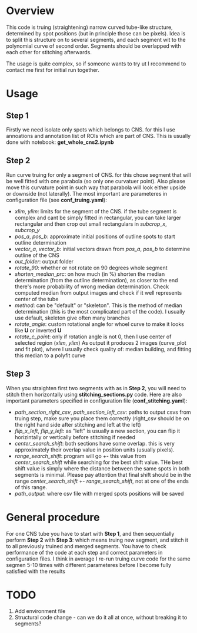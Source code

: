 # Overview
This code is truing (straightening) narrow curved tube-like structure, determined by spot positions (but in principle those can be pixels). Idea is to split this structure on to several segments, and each segment wit to the polynomial curve of second order. Segments should be overlapped with each other for stitching afterwards.

The usage is quite complex, so if someone wants to try ut I recommend to contact me first for initial run together.

# Usage 
## Step 1 
Firstly we need isolate only spots which belongs to CNS. for this I use annoations and annotation list of ROIs which are part of CNS. This is usually done with notebook: **get_whole_cns2.ipynb**

## Step 2
Run curve truing for only a segment of CNS. for this chose segment that will be well fitted with one parabola (so only one curvatuer point). Also please move this curvature point in such way that parabola will look either upside or downside (not laterally). The most important are parameteres in configuration file (see **conf_truing.yaml**):
 - *xlim*, *ylim*: limits for the segment of the CNS. if the tube segment is complex and cant be simply fitted in rectangular, you can take larger rectangular and then crop out small rectangulars in *subcrop_x*, *subcrop_y*
 - *pos_a*, *pos_b*: approximate initial positions of outline spots to start outline determination
 - *vector_a*, *vector_b*: initial vectors drawn from *pos_a*, *pos_b* to determine outline of the CNS
 - *out_folder*: output folder
 - *rotate_90*: whether or not rotate on 90 degrees whole segment
 - *shorten_median_prc*: on how much (in %) shorten the median determination (from the outline determination), as closer to the end there's more probability of wrong median determination. Check computed median from output images and check if it well represents center of the tube
 - *method*: can be "default" or "skeleton". This is the method of median determination (this is the most complicated part of the code). I usually use default, skeleton give often many branches
 - *rotate_angle*: custom rotational angle for whoel curve to make it looks like **U** or inverted **U**
 - *rotate_c_point*: only if rotation angle is not 0, then I use center of selected region (*xlim*, *ylim*)
As output it produces 2 images (curve_plot and fit plot), where I usually check quality of: median building, and fitting this median to a polyfit curve

## Step 3
When you straighten first two segments with as in **Step 2**, you will need to stitch them horizontally using **stitching_sections.py** code. Here are also important parameters specified in configuration file (**conf_stitching.yaml**):
 - *path_section_right_csv*, *path_section_left_csv*: paths to output csvs from truing step, make sure you place them correctly (right_csv should be on the right hand side after stitching and left at the left)
 - *flip_x_left*, *flip_y_left*: as "left" is usually a new section, you can flip it horizintally or vertically before stitching if needed
 - *center_search_shift*: both sections have some overlap. this is very approximately their overlap value in position units (usually pixels).
 - *range_search_shift*: program will go +- this value from *center_search_shift* while searching for the best shift value. THe best shift value is simply where the distance between the same spots in both segments is minimal. Please pay attention that final shift should be in the range *center_search_shift* +- *range_search_shift*, not at one of the ends of this range.
 - *path_output*: where csv file with merged spots positions will be saved

# General procedure
For one CNS tube you have to start with **Step 1**, and then sequentially perform **Step 2** with **Step 3**: which means truing new segment, and stitch it to all previously truined and merged segments. You have to check performance of the code at each step and correct parameters in configuration files. I think in average I re-run truing curve code for the same segmen 5-10 times with different parameteres before I become fully satisfied with the results

# TODO
1) Add environment file
2) Structural code change - can we do it all at once, without breaking it to segments?
